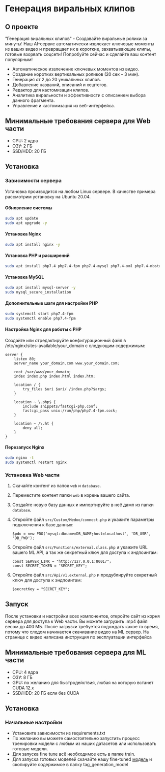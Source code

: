 # Генерация виральных клипов

## О проекте
"Генерация виральных клипов" - Создавайте виральные ролики за минуты! Наш AI-сервис автоматически извлекает ключевые моменты из ваших видео и превращает их в короткие, захватывающие клипы, готовые взорвать соцсети! Попробуйте сейчас и сделайте ваш контент популярным!
- Автоматическое извлечение ключевых моментов из видео.
- Создание коротких вертикальных роликов (20 сек – 3 мин).
- Генерация от 2 до 20 уникальных клипов.
- Добавление названий, описаний и хештегов.
- Редактор для кастомизации клипов.
- Аналитика виральности и эффективности с описанием выбора данного фрагмента.
- Управление и кастомизация из веб-интерфейса.

## Минимальные требования сервера для Web части
- CPU: 2 ядра
- ОЗУ: 2 ГБ
- SSD/HDD: 20 ГБ

## Установка
### Зависимости сервера
Установка производится на любом Linux сервере. В качестве примера рассмотрим установку на Ubuntu 20.04.

#### Обновление системы
```bash
sudo apt update
sudo apt upgrade -y
```

#### Установка Nginx
```bash
sudo apt install nginx -y
```

#### Установка PHP и расширений
```bash
sudo apt install php7.4 php7.4-fpm php7.4-mysql php7.4-xml php7.4-mbstring php7.4-curl -y
```

#### Установка MySQL
```bash
sudo apt install mysql-server -y
sudo mysql_secure_installation
```

#### Дополнительные шаги для настройки PHP
```bash
sudo systemctl start php7.4-fpm
sudo systemctl enable php7.4-fpm
```

#### Настройка Nginx для работы с PHP
Создайте или отредактируйте конфигурационный файл в /etc/nginx/sites-available/your_domain с следующим содержимым:
```nginx
server {
    listen 80;
    server_name your_domain.com www.your_domain.com;

    root /var/www/your_domain;
    index index.php index.html index.htm;

    location / {
        try_files $uri $uri/ /index.php?$args;
    }

    location ~ \.php$ {
        include snippets/fastcgi-php.conf;
        fastcgi_pass unix:/run/php/php7.4-fpm.sock;
    }

    location ~ /\.ht {
        deny all;
    }
}

```

#### Перезапуск Nginx

```bash
sudo nginx -t
sudo systemctl restart nginx
```
### Установка Web части
1. Скачайте контент из папок `web` и `database`.
2. Переместите контент папки `web` в корень вашего сайта.
3. Создайте новую базу данных и импортируйте в неё дамп из папки `database`.
4. Откройте файл `src/Custom/Medoo/connect.php` и укажите параметры подключения к базе данных:
    ```
    $pdo = new PDO('mysql:dbname=DB_NAME;host=localhost', 'DB_USR', 'DB_PWD');
    ```
5. Откройте файл `src/Functions/external.class.php` и укажите URL вашего ML API, а так же секретный ключ для доступа к эндпоинтам:
    ```
    const SERVER_LINK = "http://127.0.0.1:8001/";
    const SECRET_TOKEN = "SECRET_KEY";
    ```

6. Откройте файл `src/Api/v1.external.php` и продублируйте секретный ключ для доступа к эндпоинтам:
    ```
    $secretKey = "SECRET_KEY";
    ```   

## Запуск
После установки и настройки всех компонентов, откройте сайт из корня сервера для доступа к Web части. Вы можете загрузить .mp4 файл весом до 400 МБ. После загрузки требуется подождать какое то время, потому что следом начинается скачивание видео на ML сервер. На странице с видео написана инструкция по эксплуатации интерфейса

## Минимальные требования сервера для ML части
- CPU: 4 ядра
- ОЗУ: 8 ГБ
- GPU: по желанию для быстродействия, любая на которую встанет CUDA 12.x
- SSD/HDD: 20 ГБ если без CUDA 

## Установка
### Начальные настройки
- Установите зависимости из requirements.txt
- По желанию вы можете самостоятельно запустить процесс тренировки модели с любым из наших датасетов или использовать готовые модели. 
- Для запуска fine tune всё необходимое есть в папке train.
- Для запуска готовых моделей скачайте нашу fine-tuned [модель](https://disk.yandex.ru/d/xIzOgrKFHvnPdQ) и скопируйте содержимое в папку tag_generation_model 

